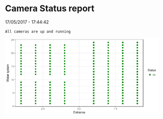 Camera Status report
================
17/05/2017 - 17:44:42

    All cameras are up and running

![](camreport_files/figure-markdown_github/unnamed-chunk-2-1.png)

